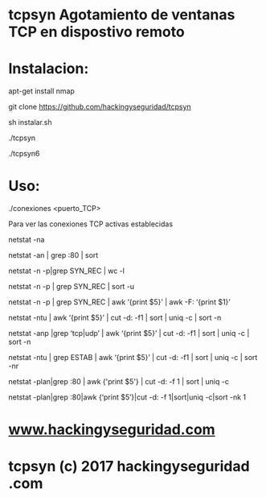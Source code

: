 # tcpsyn Agotamiento de ventanas TCP en dispostivo remoto
#
# Instalacion:

apt-get install nmap

git clone https://github.com/hackingyseguridad/tcpsyn

sh instalar.sh

./tcpsyn <IP puerto>

./tcpsyn6 <IPv6 puerto>

# Uso:

./conexiones <puerto_TCP>

Para ver las conexiones TCP activas establecidas

netstat -na

netstat -an | grep :80 | sort

netstat -n -p|grep SYN_REC | wc -l

netstat -n -p | grep SYN_REC | sort -u

netstat -n -p | grep SYN_REC | awk ‘{print $5}’ | awk -F: ‘{print $1}’

netstat -ntu | awk ‘{print $5}’ | cut -d: -f1 | sort | uniq -c | sort -n

netstat -anp |grep ‘tcp|udp’ | awk ‘{print $5}’ | cut -d: -f1 | sort | uniq -c | sort -n

netstat -ntu | grep ESTAB | awk ‘{print $5}’ | cut -d: -f1 | sort | uniq -c | sort -nr

netstat -plan|grep :80 | awk {'print $5'} | cut -d: -f 1 | sort | uniq -c

netstat -plan|grep :80|awk {‘print $5’}|cut -d: -f 1|sort|uniq -c|sort -nk 1

# www.hackingyseguridad.com
#
# tcpsyn (c) 2017 hackingyseguridad .com


